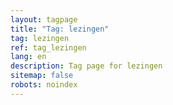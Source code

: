 ```yaml
---
layout: tagpage
title: "Tag: lezingen"
tag: lezingen
ref: tag_lezingen
lang: en
description: Tag page for lezingen
sitemap: false
robots: noindex
---
```

